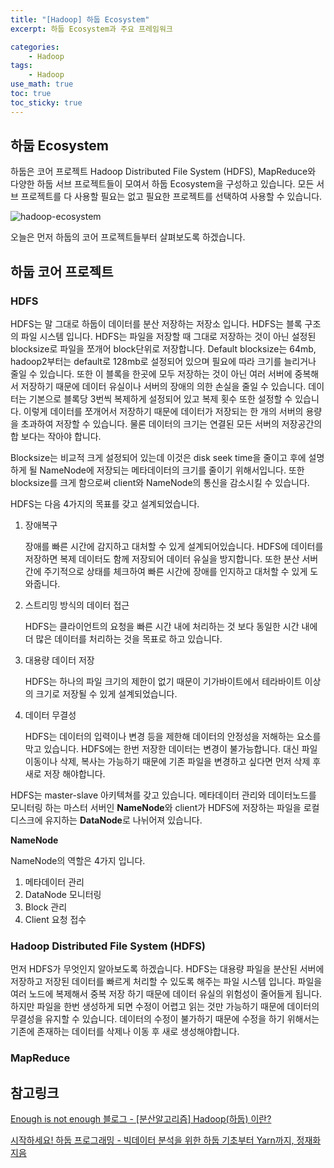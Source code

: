 ```yaml
--- 
title: "[Hadoop] 하둡 Ecosystem"
excerpt: 하둡 Ecosystem과 주요 프레임워크

categories:
    - Hadoop
tags:
    - Hadoop
use_math: true
toc: true
toc_sticky: true
---
```


## 하둡 Ecosystem

하둡은 코어 프로젝트 Hadoop Distributed File System (HDFS), MapReduce와 다양한 하둡 서브 프로젝트들이 모여서 하둡 Ecosystem을 구성하고 있습니다. 모든 서브 프로젝트를 다 사용할 필요는 없고 필요한 프로젝트를 선택하여 사용할 수 있습니다. 

![hadoop-ecosystem](../../assets/images/hadoop/hadoop-ecosystem)

오늘은 먼저 하둡의 코어 프로젝트들부터 살펴보도록 하겠습니다.

## 하둡 코어 프로젝트

### HDFS

HDFS는 말 그대로 하둡이 데이터를 분산 저장하는 저장소 입니다. HDFS는 블록 구조의 파일 시스템 입니다. HDFS는 파일을 저장할 때 그대로 저장하는 것이 아닌 설정된 blocksize로 파일을 쪼개어 block단위로 저장합니다. Default blocksize는 64mb, hadoop2부터는 default로 128mb로 설정되어 있으며 필요에 따라 크기를 늘리거나 줄일 수 있습니다. 또한 이 블록을 한곳에 모두 저장하는 것이 아닌 여러 서버에 중복해서 저장하기 때문에 데이터 유실이나 서버의 장애의 의한 손실을 줄일 수 있습니다. 데이터는 기본으로 블록당 3번씩 복제하게 설정되어 있고 복제 횟수 또한 설정할 수 있습니다. 이렇게 데이터를 쪼개어서 저장하기 때문에 데이터가 저장되는 한 개의 서버의 용량을 초과하여 저장할 수 있습니다. 물론 데이터의 크기는 연결된 모든 서버의 저장공간의 합 보다는 작아야 합니다.

Blocksize는 비교적 크게 설정되어 있는데 이것은 disk seek time을 줄이고 후에 설명하게 될 NameNode에 저장되는 메타데이터의 크기를 줄이기 위해서입니다. 또한 blocksize를 크게 함으로써 client와 NameNode의 통신을 감소시킬 수 있습니다.

HDFS는 다음 4가지의 목표를 갖고 설계되었습니다.

1. 장애복구

    장애를 빠른 시간에 감지하고 대처할 수 있게 설계되어있습니다. HDFS에 데이터를 저장하면 복제 데이터도 함께 저장되어 데이터 유실을 방지합니다. 또한 분산 서버 간에 주기적으로 상태를 체크하여 빠른 시간에 장애를 인지하고 대처할 수 있게 도와줍니다.

2. 스트리밍 방식의 데이터 접근

    HDFS는 클라이언트의 요청을 빠른 시간 내에 처리하는 것 보다 동일한 시간 내에 더 많은 데이터를 처리하는 것을 목표로 하고 있습니다.

3. 대용량 데이터 저장

    HDFS는 하나의 파일 크기의 제한이 없기 때문이 기가바이트에서 테라바이트 이상의 크기로 저장될 수 있게 설계되었습니다. 

4. 데이터 무결성

    HDFS는 데이터의 입력이나 변경 등을 제한해 데이터의 안정성을 저해하는 요소를 막고 있습니다. HDFS에는 한번 저장한 데이터는 변경이 불가능합니다. 대신 파일 이동이나 삭제, 복사는 가능하기 때문에 기존 파일을 변경하고 싶다면 먼저 삭제 후 새로 저장 해야합니다.

HDFS는 master-slave 아키텍쳐를 갖고 있습니다. 메타데이터 관리와 데이터노드를 모니터링 하는 마스터 서버인 **NameNode**와 client가 HDFS에 저장하는 파일을 로컬 디스크에 유지하는 **DataNode**로 나뉘어져 있습니다. 

**NameNode**

NameNode의 역할은 4가지 입니다.
1. 메타데이터 관리
2. DataNode 모니터링
3. Block 관리
4. Client 요청 접수

### Hadoop Distributed File System (HDFS)

먼저 HDFS가 무엇인지 알아보도록 하겠습니다.
HDFS는 대용량 파일을 분산된 서버에 저장하고 저장된 데이터를 빠르게 처리할 수 있도록 해주는 파일 시스템 입니다. 파일을 여러 노드에 복제해서 중복 저장 하기 때문에 데이터 유실의 위험성이 줄어들게 됩니다. 하지만 파일을 한번 생성하게 되면 수정이 어렵고 읽는 것만 가능하기 때문에 데이터의 무결성을 유지할 수 있습니다. 데이터의 수정이 불가하기 때문에 수정을 하기 위해서는 기존에 존재하는 데이터를 삭제나 이동 후 새로 생성해야합니다.  

### MapReduce



## 참고링크

[Enough is not enough 블로그 - [분산알고리즘] Hadoop(하둡) 이란?](https://eehoeskrap.tistory.com/219)

[시작하세요! 하둡 프로그래밍 - 빅데이터 분석을 위한 하둡 기초부터 Yarn까지, 정재화 지음](http://www.kyobobook.co.kr/product/detailViewKor.laf?ejkGb=KOR&mallGb=KOR&barcode=9791158390389)

